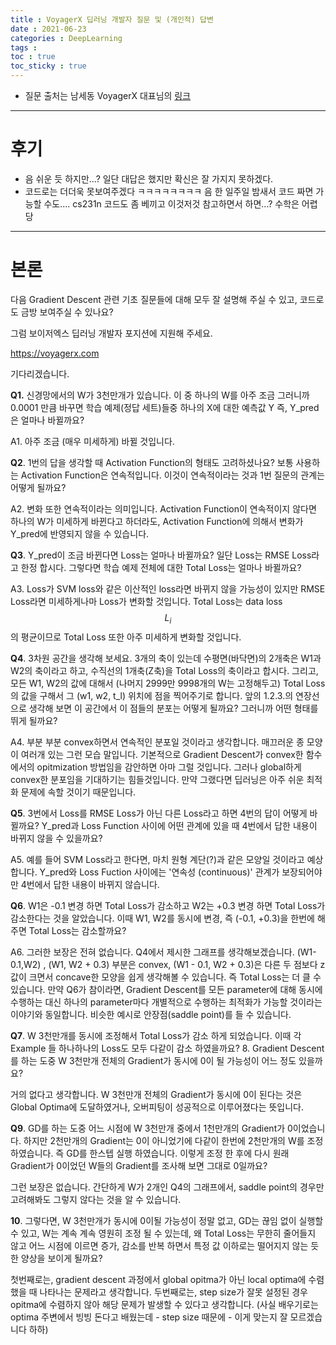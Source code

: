 ```yaml
---
title : VoyagerX 딥러닝 개발자 질문 및 (개인적) 답변
date : 2021-06-23
categories : DeepLearning
tags : 
toc : true
toc_sticky : true
---
```


- 질문 출처는 남세동 VoyagerX 대표님의 [링크](https://www.facebook.com/dgtgrade/posts/4085838704808298)
  
***

# 후기
- 음 쉬운 듯 하지만...? 일단 대답은 했지만 확신은 잘 가지지 못하겠다.
- 코드로는 더더욱 못보여주겠다 ㅋㅋㅋㅋㅋㅋㅋㅋ 음 한 일주일 밤새서 코드 짜면 가능할 수도.... cs231n 코드도 좀 베끼고 이것저것 참고하면서 하면...? 수학은 어렵당


***

# 본론

다음 Gradient Descent 관련 기초 질문들에 대해 모두 잘 설명해 주실 수 있고, 코드로도 금방 보여주실 수 있나요? 


그럼 보이저엑스 딥러닝 개발자 포지션에 지원해 주세요.


https://voyagerx.com

기다리겠습니다.


**Q1.** 신경망에서의 W가 3천만개가 있습니다. 이 중 하나의 W를 아주 조금 그러니까 0.0001 만큼 바꾸면 학습 예제(정답 세트)들중 하나의 X에 대한 예측값 Y 즉, Y_pred은 얼마나 바뀔까요? 

A1. 아주 조금 (매우 미세하게) 바뀔 것입니다.


**Q2**. 
1번의 답을 생각할 때 Activation Function의 형태도 고려하셨나요? 보통 사용하는 Activation Function은 연속적입니다. 이것이 연속적이라는 것과 1번 질문의 관계는 어떻게 될까요? 

A2. 변화 또한 연속적이라는 의미입니다. Activation Function이 연속적이지 않다면 하나의 W가 미세하게 바뀐다고 하더라도, Activation Function에 의해서 변화가 Y_pred에 반영되지 않을 수 있습니다.

**Q3**.
Y_pred이 조금 바뀐다면 Loss는 얼마나 바뀔까요? 일단 Loss는 RMSE Loss라고 한정 합시다. 그렇다면 학습 예제 전체에 대한 Total Loss는 얼마나 바뀔까요?

A3. Loss가 SVM loss와 같은 이산적인 loss라면 바뀌지 않을 가능성이 있지만 RMSE Loss라면 미세하게나마 Loss가 변화할 것입니다. Total Loss는 data loss $$L_i$$의 평균이므로 Total Loss 또한 아주 미세하게 변화할 것입니다.

**Q4**.
3차원 공간을 생각해 보세요. 3개의 축이 있는데 수평면(바닥면)의 2개축은 W1과 W2의 축이라고 하고, 수직선의 1개축(Z축)을 Total Loss의 축이라고 합시다. 그리고, 모든 W1, W2의 값에 대해서 (나머지 2999만 9998개의 W는 고정해두고) Total Loss의 값을 구해서 그 (w1, w2, t_l) 위치에 점을 찍어주기로 합니다. 앞의 1.2.3.의 연장선으로 생각해 보면 이 공간에서 이 점들의 분포는 어떻게 될까요? 그러니까 어떤 형태를 뛰게 될까요?

A4.
부분 부분 convex하면서 연속적인 분포일 것이라고 생각합니다. 매끄러운 종 모양이 여러개 있는 그런 모습 말입니다. 기본적으로 Gradient Descent가 convex한 함수에서의 opitmization 방법임을 감안하면 아마 그럴 것입니다. 그러나 global하게 convex한 분포임을 기대하기는 힘들것입니다. 만약 그랬다면 딥러닝은 아주 쉬운 최적화 문제에 속할 것이기 때문입니다.

**Q5**.
3번에서 Loss를 RMSE Loss가 아닌 다른 Loss라고 하면 4번의 답이 어떻게 바뀔까요? Y_pred과 Loss Function 사이에 어떤 관계에 있을 때 4번에서 답한 내용이 바뀌지 않을 수 있을까요?

A5.
예를 들어 SVM Loss라고 한다면, 마치 원형 계단(?)과 같은 모양일 것이라고 예상합니다. Y_pred와 Loss Fuction 사이에는 '연속성 (continuous)' 관계가 보장되어야만 4번에서 답한 내용이 바뀌지 않습니다.


**Q6**.
W1은 -0.1 변경 하면 Total Loss가 감소하고 W2는 +0.3 변경 하면 Total Loss가 감소한다는 것을 알았습니다. 이때 W1, W2를 동시에 변경, 즉 (-0.1, +0.3)을 한번에 해 주면 Total Loss는 감소할까요? 

A6.
그러한 보장은 전혀 없습니다. Q4에서 제시한 그래프를 생각해보겠습니다. (W1-0.1,W2) , (W1, W2 + 0.3) 부분은 convex, (W1 - 0.1, W2 + 0.3)은 다른 두 점보다 z값이 크면서 concave한 모양을 쉽게 생각해볼 수 있습니다. 즉 Total Loss는 더 클 수 있습니다. 만약 Q6가 참이라면, Gradient Descent를 모든 parameter에 대해 동시에 수행하는 대신 하나의 parameter마다 개별적으로 수행하는 최적화가 가능할 것이라는 이야기와 동일합니다. 비슷한 예시로 안장점(saddle point)를 들 수 있습니다.



**Q7**.
W 3천만개를 동시에 조정해서 Total Loss가 감소 하게 되었습니다. 이때 각 Example 들 하나하나의 Loss도 모두 다같이 감소 하였을까요?
8.
Gradient Descent를 하는 도중 W 3천만개 전체의 Gradient가 동시에 0이 될 가능성이 어느 정도 있을까요?

거의 없다고 생각합니다. W 3천만개 전체의 Gradient가 동시에 0이 된다는 것은 Global Optima에 도달하였거나, 오버피팅이 성공적으로 이루어졌다는 뜻입니다.

**Q9**.
GD를 하는 도중 어느 시점에 W 3천만개 중에서 1천만개의 Gradient가 0이었습니다. 하지만 2천만개의 Gradient는 0이 아니었기에 다같이 한번에 2천만개의 W를 조정하였습니다. 즉 GD를 한스텝 실행 하였습니다. 이렇게 조정 한 후에 다시 원래 Gradient가 0이었던 W들의 Gradient를 조사해 보면 그대로 0일까요?

그런 보장은 없습니다. 간단하게 W가 2개인 Q4의 그래프에서, saddle point의 경우만 고려해봐도 그렇지 않다는 것을 알 수 있습니다.


**10**.
그렇다면, W 3천만개가 동시에 0이될 가능성이 정말 없고, GD는 끊임 없이 실행할 수 있고, W는 계속 계속 영원히 조정 될 수 있는데, 왜 Total Loss는 무한히 줄어들지 않고 어느 시점에 이르면 증가, 감소를 반복 하면서 특정 값 이하로는 떨어지지 않는 듯한 양상을 보이게 될까요?

첫번째로는, gradient descent 과정에서 global opitma가 아닌 local optima에 수렴했을 때 나타나는 문제라고 생각합니다. 두번째로는, step size가 잘못 설정된 경우 opitma에 수렴하지 않아 해당 문제가 발생할 수 있다고 생각합니다. (사실 배우기로는 optima 주변에서 빙빙 돈다고 배웠는데 - step size 때문에 - 이게 맞는지 잘 모르겠습니다 하하)